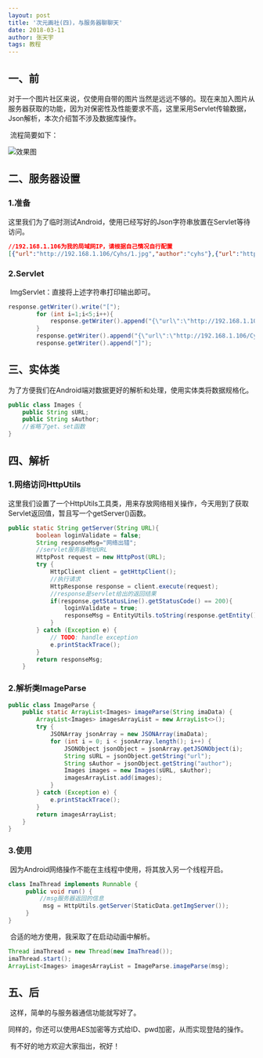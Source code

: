 ```yaml
---
layout: post
title: '次元画社(四)，与服务器聊聊天'
date: 2018-03-11
author: 张天宇
tags: 教程
---
```


## 一、前

​	对于一个图片社区来说，仅使用自带的图片当然是远远不够的。现在来加入图片从服务器获取的功能，因为对保密性及性能要求不高，这里采用Servlet传输数据，Json解析，本次介绍暂不涉及数据库操作。

​	流程简要如下：

![效果图](https://raw.githubusercontent.com/ztygalaxy/ztygalaxy.github.io/master/images/cyhs_server.png)

## 二、服务器设置

### 1.准备

​	这里我们为了临时测试Android，使用已经写好的Json字符串放置在Servlet等待访问。

```json
//192.168.1.106为我的局域网IP，请根据自己情况自行配置
[{"url":"http://192.168.1.106/Cyhs/1.jpg","author":"cyhs"},{"url":"http://192.168.1.106/Cyhs/2.jpg","author":"cyhs"},{"url":"http://192.168.1.106/Cyhs/3.jpg","author":"cyhs"},{"url":"http://192.168.1.106/Cyhs/4.jpg","author":"cyhs"},{"url":"http://192.168.1.106/Cyhs/5.jpg","author":"cyhs"}]
```

### 2.Servlet

​	ImgServlet：直接将上述字符串打印输出即可。

~~~ java
response.getWriter().write("[");
		for (int i=1;i<5;i++){
			response.getWriter().append("{\"url\":\"http://192.168.1.106/Cyhs/"+i+".jpg\","+"\"author\":\"cyhs\"},");
		}
		response.getWriter().append("{\"url\":\"http://192.168.1.106/Cyhs/"+4+".jpg\","+"\"author\":\"cyhs\"}");
		response.getWriter().append("]");
~~~

## 三、实体类

​	为了方便我们在Android端对数据更好的解析和处理，使用实体类将数据规格化。

~~~ java
public class Images {
    public String sURL;
    public String sAuthor;
    //省略了get、set函数
}
~~~

## 四、解析

### 1.网络访问HttpUtils

​	这里我们设置了一个HttpUtils工具类，用来存放网络相关操作，今天用到了获取Servlet返回值，暂且写一个getServer()函数。

~~~ java
public static String getServer(String URL){
        boolean loginValidate = false;
        String responseMsg="网络出错";
        //servlet服务器地址URL
        HttpPost request = new HttpPost(URL);
        try {
            HttpClient client = getHttpClient();
            //执行请求
            HttpResponse response = client.execute(request);
            //response是servlet给出的返回结果
            if(response.getStatusLine().getStatusCode() == 200){
                loginValidate = true;
                responseMsg = EntityUtils.toString(response.getEntity());
            }
        } catch (Exception e) {
            // TODO: handle exception
            e.printStackTrace();
        }
        return responseMsg;
    }
~~~

### 2.解析类ImageParse

~~~ java
public class ImageParse {
    public static ArrayList<Images> imageParse(String imaData) {
        ArrayList<Images> imagesArrayList = new ArrayList<>();
        try {
            JSONArray jsonArray = new JSONArray(imaData);
            for (int i = 0; i < jsonArray.length(); i++) {
                JSONObject jsonObject = jsonArray.getJSONObject(i);
                String sURL = jsonObject.getString("url");
                String sAuthor = jsonObject.getString("author");
                Images images = new Images(sURL, sAuthor);
                imagesArrayList.add(images);
            }
        } catch (Exception e) {
            e.printStackTrace();
        }
        return imagesArrayList;
    }
}
~~~

### 3.使用

​	因为Android网络操作不能在主线程中使用，将其放入另一个线程开启。

~~~ java
class ImaThread implements Runnable {
     public void run() {
         //msg服务器返回的信息
          msg = HttpUtils.getServer(StaticData.getImgServer());
     }
}
~~~

​	合适的地方使用，我采取了在启动动画中解析。

~~~ java
Thread imaThread = new Thread(new ImaThread());
imaThread.start();
ArrayList<Images> imagesArrayList = ImageParse.imageParse(msg);
~~~

## 五、后

​	这样，简单的与服务器通信功能就写好了。

​	同样的，你还可以使用AES加密等方式给ID、pwd加密，从而实现登陆的操作。

​	有不好的地方欢迎大家指出，祝好！
